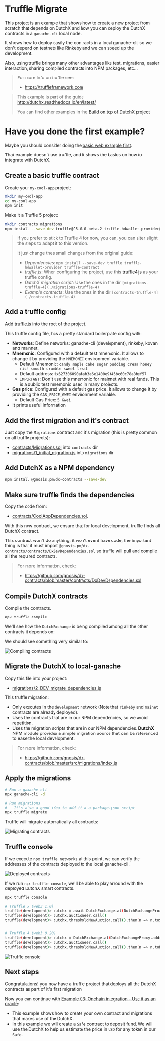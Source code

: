 # Truffle Migrate
This project is an example that shows how to create a new project from scratch 
that depends on DutchX and how you can deploy the DutchX contracts in a 
`ganache-cli` local node.

It shows how to deploy easily the contracts in a local ganache-cli,
so we don't depend on testnets like Rinkeby and we can speed up the development.

Also, using truffle brings many other advantages like test, migrations, 
easier interaction, sharing compiled contracts into NPM packages, etc...

> For more info on truffle see:
> * https://truffleframework.com

> This example is part of the guide http://dutchx.readthedocs.io/en/latest/
>
> You can find other examples in the [Build on top of DutchX project](https://github.com/gnosis/dx-examples-dev)

# Have you done the first example?
Maybe you should consider doing the 
[basic web example first](https://github.com/gnosis/dx-examples-dev/tree/master/01_basic-web-deposit).

That example doesn't use truffle, and it shows the basics on how to integrate
with DutchX.

## Create a basic truffle contract
Create your `my-cool-app` project:
```bash
mkdir my-cool-app
cd my-cool-app
npm init
```

Make it a Truffle 5 project:
```bash
mkdir contracts migrations
npm install --save-dev truffle@^5.0.0-beta.2 truffle-hdwallet-provider@^1.0.0-web3one.1 truffle-contract
```

> If you prefer to stick to Truffle 4 for now, you can, you can alter slight the 
> steps to adapt it to this version. 
>
> It just change thes small changes from the original guide:
> * *Dependencies*: `npm install --save-dev truffle truffle-hdwallet-provider truffle-contract`
> * *truffle.js*: When configuring the project, use this 
  [truffle4.js](./truffle4.js) as your truffle config.
> * *DutchX migration script*: Use the ones in the dir `[migrations-truffle-4](./migrations-truffle-4)`
> * *Example contracts*: Use the ones in the dir `[contracts-truffle-4](./contracts-truffle-4)`


## Add a truffle config
Add [truffle.js](./truffle.js) into the root of the project. 

This truffle config file, has a pretty standard boilerplate config with:
  * **Networks**: Define networks: ganache-cli (development), rinkeby, kovan and mainnet.
  * **Mnemonic**: Configured with a default test mnemonic. It allows to change
    it by providing the `MNEMONIC` environment variable.
      * Default Mnemonic: `candy maple cake sugar pudding cream honey rich smooth crumble sweet treat`
      * Default address: `0x627306090abab3a6e1400e9345bc60c78a8bef57`
      * `IMPORTANT`: Don't use this mnemonic for mainnet with real funds. This
        is a public test mnemonic used in many projects.
  * **Gas price**: Configured with a default gas price. It allows
    to change it by providing the `GAS_PRICE_GWEI` environment variable.
      * Default Gas Price: `5 Gwei`
  * It prints useful information

## Add the first migration and it's contract
Just copy the `Migrations` contract and it's migration (this is pretty common
on all truffle projects):
* [contracts/Migrations.sol](./contracts/Migrations.sol) into `contracts` dir
* [migrations/1_initial_migration.js](./migrations/1_initial_migration.js) into `migrations` dir

## Add DutchX as a NPM dependency
```bash
npm install @gnosis.pm/dx-contracts --save-dev
```

## Make sure truffle finds the dependencies
Copy the code from:
* [contracts/CoolAppDependencies.sol](./contracts/CoolAppDependencies.sol).

With this new contract, we ensure that for local development, truffle finds all 
DutchX contract.

This contract won't do anything, it won't event have code, the important thing
is that it must import `@gnosis.pm/dx-contracts/contracts/DxDevDependencies.sol`
so truffle will pull and compile all the required contracts.

> For more information, check:
>   * https://github.com/gnosis/dx-contracts/blob/master/contracts/DxDevDependencies.sol

## Compile DutchX contracts
Compile the contracts.

```bash
npx truffle compile
```

We'll see how the `DutchExchange` is being compiled among all the other 
contracts it depends on:

We should see something very similar to:

![Compiling contracts](./docs/compiling-contracts.png "Compiling contracts")

## Migrate the DutchX to local-ganache
Copy this file into your project:
* [migrations/2_DEV_migrate_dependencies.js](./migrations/2_DEV_migrate_dependencies.js)

This truffle migration:
* Only executes in the `development` network (Note that `rinkeby` and `mainet` 
contracts are already deployed).
* Uses the contracts that are in our NPM dependencies, so we avoid repetition.
* Uses the migration scripts that are in our NPM dependencies. **DutchX** NPM 
module provides a simple migration source that can be referenced to ease the 
local development.

> For more information, check:
>   * https://github.com/gnosis/dx-contracts/blob/master/src/migrations/index.js

## Apply the migrations
```bash
# Run a ganache cli
npx ganache-cli -d

# Run migrations
#   It's also a good idea to add it a a package.json script
npx truffle migrate
```

Truffle will migrate automatically all contracts:

![Migrating contracts](./docs/migrating-contracts.png "Migrating contracts")

## Truffle console
If we execute `npx truffle networks` at this point, we can verify the addresses
of the contracts deployed to the local ganache-cli.

![Deployed contracts](./docs/local-ganache-deployed-contracts.png "Deployed contracts")

If we run `npx truffle console`, we'll be able to play arround with the deployed 
DutchX smart contracts.

```bash
npx truffle console

# Truffle 5 (web3 1.0)
truffle(development)> dutchx = await DutchExchange.at(DutchExchangeProxy.address)
truffle(development)> dutchx.auctioneer.call()
truffle(development)> dutchx.thresholdNewAuction.call().then(n => n.toString())


# Truffle 4 (web3 0.20)
truffle(development)> dutchx = DutchExchange.at(DutchExchangeProxy.address)
truffle(development)> dutchx.auctioneer.call()
truffle(development)> dutchx.thresholdNewAuction.call().then(n => n.toNumber())
```

![Truffle console](./docs/truffle-console.png "Truffle console")

## Next steps
Congratulations! you now have a truffle project that deploys all the DutchX contracts as 
part of it's first migration.

Now you can continue with [Example 03: Onchain integration - Use it as an oracle](https://github.com/gnosis/dx-examples-dev/tree/master/03_onchain-integration-oracle): 
* This example shows how to create your own contract and migrations that makes 
use of the DutchX.
* In this example we will create a `Safe` contract to deposit fund. We will
use the DutchX to help us estimate the price in `USD` for any token in our 
`Safe`.
